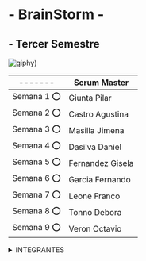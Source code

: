 # - BrainStorm -

## - Tercer Semestre

![giphy](https://github.com/CodeSystem2022/BrainStorm-TercerSemestre/assets/113069344/9199e057-c8c6-442b-baaa-2c3b7dc98f34))


| -------      | Scrum Master      |
| ----------   | -------------     |
| Semana 1  :o:| Giunta Pilar      |
| Semana 2  :o:| Castro Agustina   |
| Semana 3  :o:| Masilla Jimena    |
| Semana 4  :o:| Dasilva Daniel    |
| Semana 5  :o:| Fernandez Gisela  |
| Semana 6  :o:| Garcia Fernando   |
| Semana 7  :o:| Leone Franco      |
| Semana 8  :o:| Tonno Debora      |
| Semana 9  :o:| Veron Octavio     |

<details><summary>INTEGRANTES</summary>
<p>


```ruby
► Castro Agustina   
► Dasilva Daniel   
► Giunta Pilar   
► Fernandez Gisela  
► Fernando Garcia  
► Franco Leone  
► Mansilla Jimena  
► Tonno Debora  
► Veron Octavio 
```

</p>
</details>

